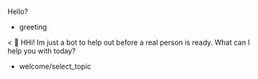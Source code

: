 Hello?
* greeting

< 🤖 HHi! Im just a bot to help out before a real person is ready. What
can I help you with today?
* welcome/select_topic
